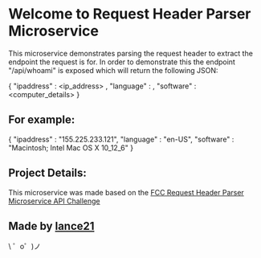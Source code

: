 Welcome to Request Header Parser Microservice
=============================================

This microservice demonstrates parsing the request header to extract the endpoint the request is for.
In order to demonstrate this the endpoint "/api/whoami" is exposed which will return the following JSON:

{ "ipaddress" : <ip_address> ,
  "language"  : <language>,
  "software"  : <computer_details> }

For example:
------------
{ "ipaddress" : "155.225.233.121",
  "language"  : "en-US",
  "software"  : "Macintosh; Intel Mac OS X 10_12_6" }
  
  
  
Project Details:
---------------
This microservice was made based on the [FCC Request Header Parser Microservice API Challenge](https://www.freecodecamp.org/challenges/request-header-parser-microservice)


Made by [lance21](https://github.com/lance21)
---------------------------------------------

\ ゜o゜)ノ
